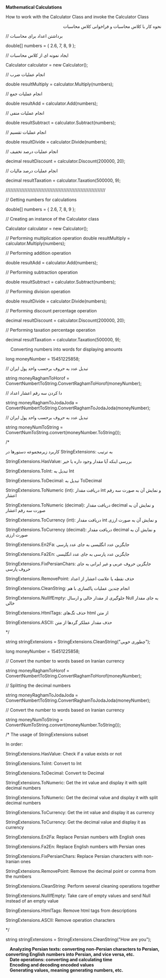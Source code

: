 ﻿<html>
<head>
	<title></title>
</head>
<body>
<p><strong>Mathematical Calculations</strong></p>

<p>How to work with the Calculator Class and invoke the Calculator Class</p>

<p dir="rtl">نحوه کار با کلاس محاسبات و فراخوانی کلاس محاسبات</p>

<p>// برداشتن اعداد برای محاسبات</p>

<p>double[] numbers = { 2.6, 7, 8, 9 };</p>

<p>// ایجاد نمونه ای از کلاس محاسبات</p>

<p>Calculator calculator = new Calculator();</p>

<p>// انجام عملیات ضرب</p>

<p>double resultMultiply = calculator.Multiply(numbers);</p>

<p>// انجام عملیات جمع</p>

<p>double resultAdd = calculator.Add(numbers);</p>

<p>// انجام عملیات منفی</p>

<p>double resultSubtract = calculator.Subtract(numbers);</p>

<p>// انجام عملیات تقسیم</p>

<p>double resultDivide = calculator.Divide(numbers);</p>

<p>// انجام عملیات درصد تخفیف</p>

<p>decimal resultDiscount = calculator.Discount(200000, 20);</p>

<p>// انجام عملیات درصد مالیات</p>

<p>decimal resultTaxation = calculator.Taxation(500000, 9);</p>

<p>////////////////////////////////////////////////////////////////</p>

<p>// Getting numbers for calculations</p>

<p>double[] numbers = { 2.6, 7, 8, 9 };</p>

<p>// Creating an instance of the Calculator class</p>

<p>Calculator calculator = new Calculator();</p>

<p>// Performing multiplication operation double resultMultiply = calculator.Multiply(numbers);</p>

<p>// Performing addition operation</p>

<p>double resultAdd = calculator.Add(numbers);</p>

<p>// Performing subtraction operation</p>

<p>double resultSubtract = calculator.Subtract(numbers);</p>

<p>// Performing division operation</p>

<p>double resultDivide = calculator.Divide(numbers);</p>

<p>// Performing discount percentage operation</p>

<p>decimal resultDiscount = calculator.Discount(200000, 20);</p>

<p>// Performing taxation percentage operation</p>

<p>decimal resultTaxation = calculator.Taxation(500000, 9);</p>

<p>&nbsp;&nbsp;&nbsp; Converting numbers into words for displaying amounts</p>

<p>long moneyNumber = 15451225858;</p>

<p>// تبدیل عدد به حروف برحسب واحد پول ایران</p>

<p>string moneyRaghamToHorof = ConvertNumbertToString.ConvertRaghamToHorof(moneyNumber);</p>

<p>// دا کردن سه رقم اعشار اعداد</p>

<p>string moneyRaghamToJodaJoda = ConvertNumbertToString.ConvertRaghamToJodaJoda(moneyNumber);</p>

<p>// تبدیل عدد به حروف برحسب واحد پول ایران</p>

<p>string moneyNumToString = ConvertNumToString.convert(moneyNumber.ToString());</p>

<p>/*</p>

<p>کاربرد زیرمجموعه دستورها در StringExtensions: به ترتیب</p>

<p>StringExtensions.HasValue: بررسی اینکه آیا مقدار وجود داره یا خیر</p>

<p>StringExtensions.ToInt: تبدیل به Int</p>

<p>StringExtensions.ToDecimal: تبدیل به ToDecimal</p>

<p>StringExtensions.ToNumeric (int): دریافت مقدار int و نمایش آن به صورت سه رقم اعشار</p>

<p>StringExtensions.ToNumeric (decimal): دریافت مقدار decimal و نمایش آن به صورت سه رقم اعشار</p>

<p>StringExtensions.ToCurrency (int): دریافت مقدار int و نمایش آن به صورت ارزی</p>

<p>StringExtensions.ToCurrency (decimal): دریافت مقدار decimal و نمایش آن به صورت ارزی</p>

<p>StringExtensions.En2Fa: جایگزین عدد انگلیسی به جای عدد پارسی</p>

<p>StringExtensions.Fa2En: جایگزین عدد پارسی به جای عدد انگلیسی</p>

<p>StringExtensions.FixPersianChars: جایگزین حروف عربی و غیر ایرانی به جای حروف پارسی</p>

<p>StringExtensions.RemovePoint: حذف نقطه یا علامت اعشار از اعداد</p>

<p>StringExtensions.CleanString: انجام چندین عملیات پاکسازی با هم</p>

<p>StringExtensions.NullIfEmpty: جلوگیری از مقدار خالی و ارسال Null به جای مقدار خالی</p>

<p>StringExtensions.HtmlTags: حذف تگ&zwnj;های html از متن</p>

<p>StringExtensions.ASCII: حذف مقدار عملکر گردها از متن</p>

<p>*/</p>

<p>string stringExtensions = StringExtensions.CleanString(&quot;چطوری خوبی&quot;);</p>

<p>long moneyNumber = 15451225858;</p>

<p>// Convert the number to words based on Iranian currency</p>

<p>string moneyRaghamToHorof = ConvertNumbertToString.ConvertRaghamToHorof(moneyNumber);</p>

<p>// Splitting the decimal numbers</p>

<p>string moneyRaghamToJodaJoda = ConvertNumbertToString.ConvertRaghamToJodaJoda(moneyNumber);</p>

<p>// Convert the number to words based on Iranian currency</p>

<p>string moneyNumToString = ConvertNumToString.convert(moneyNumber.ToString());</p>

<p>/* The usage of StringExtensions subset</p>

<p>In order:</p>

<p>StringExtensions.HasValue: Check if a value exists or not</p>

<p>StringExtensions.ToInt: Convert to Int</p>

<p>StringExtensions.ToDecimal: Convert to Decimal</p>

<p>StringExtensions.ToNumeric: Get the int value and display it with split decimal numbers</p>

<p>StringExtensions.ToNumeric: Get the decimal value and display it with split decimal numbers</p>

<p>StringExtensions.ToCurrency: Get the int value and display it as currency</p>

<p>StringExtensions.ToCurrency: Get the decimal value and display it as currency</p>

<p>StringExtensions.En2Fa: Replace Persian numbers with English ones</p>

<p>StringExtensions.Fa2En: Replace English numbers with Persian ones</p>

<p>StringExtensions.FixPersianChars: Replace Persian characters with non-Iranian ones</p>

<p>StringExtensions.RemovePoint: Remove the decimal point or comma from the numbers</p>

<p>StringExtensions.CleanString: Perform several cleaning operations together</p>

<p>StringExtensions.NullIfEmpty: Take care of empty values and send Null instead of an empty value</p>

<p>StringExtensions.HtmlTags: Remove html tags from descriptions</p>

<p>StringExtensions.ASCII: Remove operation characters</p>

<p>*/</p>

<p>string stringExtensions = StringExtensions.CleanString(&quot;How are you&quot;);</p>

<p><strong>&nbsp;&nbsp;&nbsp; Analyzing Persian texts: converting non-Persian characters to Persian, converting English numbers into Persian, and vice versa, etc.<br />
&nbsp;&nbsp;&nbsp; Date operations: converting and calculating time<br />
&nbsp;&nbsp;&nbsp; Encoding and decoding encoded values<br />
&nbsp;&nbsp;&nbsp; Generating values, meaning generating numbers, etc.</strong></p>
</body>
</html>
